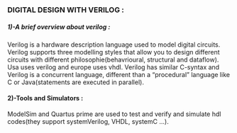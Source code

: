 ### DIGITAL DESIGN WITH VERILOG :
##### 1)-A brief overview about verilog : 
Verilog is a hardware description language used to model digital circuits.
Verilog supports three modelling styles that allow you to design different circuits with different philosophie(behavrioural, structural and dataflow).
Usa uses verilog and europe uses vhdl.
Verilog has similar C-syntax and Verilog is a concurrent language, different than a “procedural” language like C or Java(statements are executed in parallel).

#### 2)-Tools and Simulators : 
ModelSim and Quartus prime are used to test and verify and simulate hdl codes(they support systemVerilog, VHDL, systemC ...).


